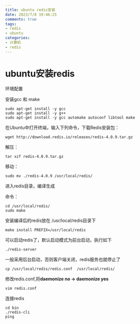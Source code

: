 ```yaml
---
title: ubuntu redis安装
date: 2023/7/8 19:46:25
comments: true
tags: 
- redis
- ubuntu
categories: 
- 计算机
- redis
---
```


# ubuntu安装redis

环境配置

安装gcc 和 make

```
sudo apt-get install -y gcc
sudo apt-get install -y g++
sudo apt-get install -y gcc automake autoconf libtool make
```

在Ubuntu中打开终端，输入下列命令，下载Redis安装包：

```
wget http://download.redis.io/releases/redis-4.0.9.tar.gz
```

解压：

```cobol
tar xzf redis-4.0.9.tar.gz
```

 移动：

```cobol
sudo mv ./redis-4.0.9 /usr/local/redis/
```

进入redis⽬录，编译生成

命令：

```cobol
cd /usr/local/redis/
sudo make
```

安装编译后的redis放在 /usr/local/redis目录下

```
make install PREFIX=/usr/local/redis
```

可以启动redis了，默认启动模式为前台启动，执行如下

```
./redis-server
```

一般采用后台启动，否则客户端关闭，redis服务也就停止了

```
cp /usr/local/redis/redis.conf  /usr/local/redis/
```

修改redis.conf,将**daemonize no -> daemonize yes**

```
vim redis.conf
```

连接redis

```
cd bin
./redis-cli
ping
```